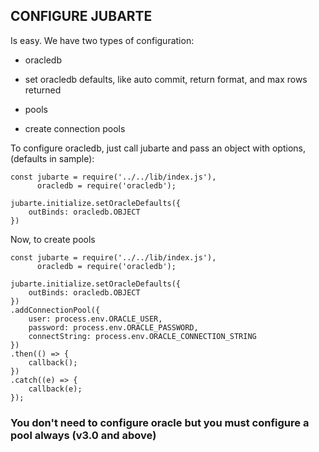 ## CONFIGURE JUBARTE

Is easy. We have two types of configuration: 

* oracledb
 - set oracledb defaults, like auto commit, return format, and max rows returned
* pools
 - create connection pools

To configure oracledb, just call jubarte and pass an object with options, (defaults in sample):

```
const jubarte = require('../../lib/index.js'),
      oracledb = require('oracledb');

jubarte.initialize.setOracleDefaults({
    outBinds: oracledb.OBJECT
})
```

Now, to create pools

```
const jubarte = require('../../lib/index.js'),
      oracledb = require('oracledb');

jubarte.initialize.setOracleDefaults({
    outBinds: oracledb.OBJECT
})
.addConnectionPool({
    user: process.env.ORACLE_USER, 
    password: process.env.ORACLE_PASSWORD, 
    connectString: process.env.ORACLE_CONNECTION_STRING 
})
.then(() => {
    callback();
})
.catch((e) => {
    callback(e);
});
```
### You don't need to configure oracle but you must configure a pool always (v3.0 and above)
